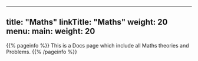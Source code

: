 
---
title: "Maths"
linkTitle: "Maths"
weight: 20
menu:
  main:
    weight: 20
---

{{% pageinfo %}}
This is a Docs page which include all Maths theories and Problems.
{{% /pageinfo %}}





